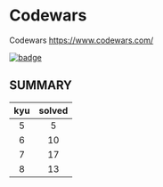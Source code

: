 # Codewars
Codewars https://www.codewars.com/

[![badge](https://www.codewars.com/users/nao515151/badges/large)](https://www.codewars.com/users/nao515151)

## SUMMARY

<!-- KYU_SUMMARY -->
|kyu|solved|
|:-:|:-:|
|5|5|
|6|10|
|7|17|
|8|13|
<!-- KYU_SUMMARY -->